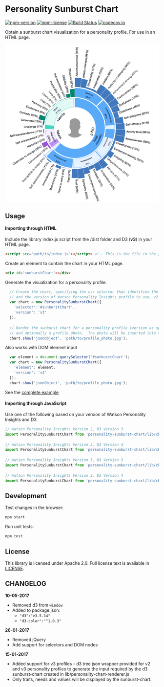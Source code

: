 # Personality Sunburst Chart

[![npm-version](https://img.shields.io/npm/v/personality-sunburst-chart.svg)](https://www.npmjs.com/package/personality-sunburst-chart)
[![npm-license](https://img.shields.io/npm/l/personality-sunburst-chart.svg)](https://www.npmjs.com/package/personality-sunburst-chart)
[![Build Status](https://travis-ci.org/personality-insights/sunburst-chart.svg?branch=master)](https://travis-ci.org/personality-insights/sunburst-chart)
[![codecov.io](https://codecov.io/github/personality-insights/sunburst-chart/coverage.svg?branch=master)](https://codecov.io/github/personality-insights/sunburst-chart?branch=master)

Obtain a sunburst chart visualization for a personality profile.  For use in an HTML page.

![Personality Sunburst Chart](./examples/personality-sunburst-chart-small.png)


## Usage
#### Importing through HTML
Include the library index.js script from the /dist folder and D3 (**v3**) in your HTML page.
```html
<script src="path/to/index.js"></script> <!-- This is the file in the /dist folder. -->
```

Create an element to contain the chart in your HTML page.
```html
<div id='sunburstChart'></div>
```

Generate the visualization for a personality profile.
```JavaScript
  // Create the chart, specifying the css selector that identifies the element to contain the chart
  // and the version of Watson Personality Insights profile to use, v2 or v3.  Default is v2.
  var chart = new PersonalitySunburstChart({
    'selector':'#sunburstChart',
    'version': 'v3'
  });

  // Render the sunburst chart for a personality profile (version as specified in creating the chart)
  // and optionally a profile photo.  The photo will be inserted into the center of the sunburst chart.
  chart.show('jsonObject', 'path/to/profile_photo.jpg');
```

Also works with DOM element input
```JavaScript
  var element = document.querySelector('#sunburstChart');
  var chart = new PersonalitySunburstChart({
    'element': element,
    'version': 'v3'
  });
  chart.show('jsonObject', 'path/to/profile_photo.jpg');
```

See the [complete example](./examples/example.html)

#### Importing through JavaScript
Use one of the following based on your version of Watson Personality Insights and D3
```javascript
// Watson Personality Insights Version 2, D3 Version 3
import PersonalitySunburstChart from 'personality-sunburst-chart/lib/charts/v2-d3v3';

// Watson Personality Insights Version 2, D3 Version 4
import PersonalitySunburstChart from 'personality-sunburst-chart/lib/charts/v2-d3v4';

// Watson Personality Insights Version 3, D3 Version 3
import PersonalitySunburstChart from 'personality-sunburst-chart/lib/charts/v3-d3v3';

// Watson Personality Insights Version 3, D3 Version 4
import PersonalitySunburstChart from 'personality-sunburst-chart/lib/charts/v3-d3v4';
```

## Development
Test changes in the browser:
```bash
npm start
```

Run unit tests:
```bash
npm test
```

## License

This library is licensed under Apache 2.0. Full license text is
available in [LICENSE](LICENSE).

## CHANGELOG

__10-05-2017__
 * Removed d3 from `window`
 * Added to package.json:
   * `"d3":"v3.5.14"`
   * `"d3-color":"^1.0.3"`

__26-01-2017__
 * Removed jQuery
 * Add support for selectors and DOM nodes

__15-01-2017__
 * Added support for v3 profiles - d3 tree json wrapper provided for v2 and v3 personality profiles to generate the input required by the d3 sunburst-chart created in lib/personality-chart-renderer.js
 * Only traits, needs and values will be displayed by the sunburst-chart.
